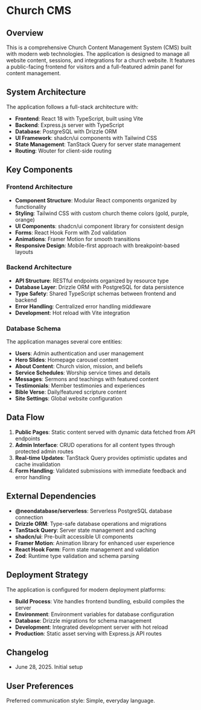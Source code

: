 # Church CMS

## Overview

This is a comprehensive Church Content Management System (CMS) built with modern web technologies. The application is designed to manage all website content, sessions, and integrations for a church website. It features a public-facing frontend for visitors and a full-featured admin panel for content management.

## System Architecture

The application follows a full-stack architecture with:

- **Frontend**: React 18 with TypeScript, built using Vite
- **Backend**: Express.js server with TypeScript
- **Database**: PostgreSQL with Drizzle ORM
- **UI Framework**: shadcn/ui components with Tailwind CSS
- **State Management**: TanStack Query for server state management
- **Routing**: Wouter for client-side routing

## Key Components

### Frontend Architecture
- **Component Structure**: Modular React components organized by functionality
- **Styling**: Tailwind CSS with custom church theme colors (gold, purple, orange)
- **UI Components**: shadcn/ui component library for consistent design
- **Forms**: React Hook Form with Zod validation
- **Animations**: Framer Motion for smooth transitions
- **Responsive Design**: Mobile-first approach with breakpoint-based layouts

### Backend Architecture
- **API Structure**: RESTful endpoints organized by resource type
- **Database Layer**: Drizzle ORM with PostgreSQL for data persistence
- **Type Safety**: Shared TypeScript schemas between frontend and backend
- **Error Handling**: Centralized error handling middleware
- **Development**: Hot reload with Vite integration

### Database Schema
The application manages several core entities:
- **Users**: Admin authentication and user management
- **Hero Slides**: Homepage carousel content
- **About Content**: Church vision, mission, and beliefs
- **Service Schedules**: Worship service times and details
- **Messages**: Sermons and teachings with featured content
- **Testimonials**: Member testimonies and experiences
- **Bible Verse**: Daily/featured scripture content
- **Site Settings**: Global website configuration

## Data Flow

1. **Public Pages**: Static content served with dynamic data fetched from API endpoints
2. **Admin Interface**: CRUD operations for all content types through protected admin routes
3. **Real-time Updates**: TanStack Query provides optimistic updates and cache invalidation
4. **Form Handling**: Validated submissions with immediate feedback and error handling

## External Dependencies

- **@neondatabase/serverless**: Serverless PostgreSQL database connection
- **Drizzle ORM**: Type-safe database operations and migrations
- **TanStack Query**: Server state management and caching
- **shadcn/ui**: Pre-built accessible UI components
- **Framer Motion**: Animation library for enhanced user experience
- **React Hook Form**: Form state management and validation
- **Zod**: Runtime type validation and schema parsing

## Deployment Strategy

The application is configured for modern deployment platforms:

- **Build Process**: Vite handles frontend bundling, esbuild compiles the server
- **Environment**: Environment variables for database configuration
- **Database**: Drizzle migrations for schema management
- **Development**: Integrated development server with hot reload
- **Production**: Static asset serving with Express.js API routes

## Changelog
- June 28, 2025. Initial setup

## User Preferences

Preferred communication style: Simple, everyday language.